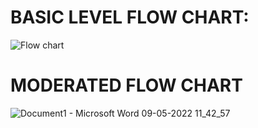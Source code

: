 # BASIC LEVEL FLOW CHART:
![Flow chart](https://user-images.githubusercontent.com/101093201/167348433-62c7a1c8-6a5c-4b60-bcfd-4d3a20f7c981.png)
# MODERATED FLOW CHART
![Document1 - Microsoft Word 09-05-2022 11_42_57](https://user-images.githubusercontent.com/101093201/167351028-dc6ebaae-18e1-4e45-9e20-15046bfc6eb6.png)
